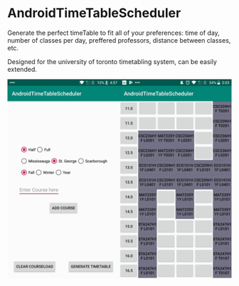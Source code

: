 # AndroidTimeTableScheduler
Generate the perfect timeTable to fit all of your preferences: time of day, number of classes per day, preffered professors, distance between classes, etc.

Designed for the university of toronto timetabling system, can be easily extended.


![Demo](timetable.jpg)
